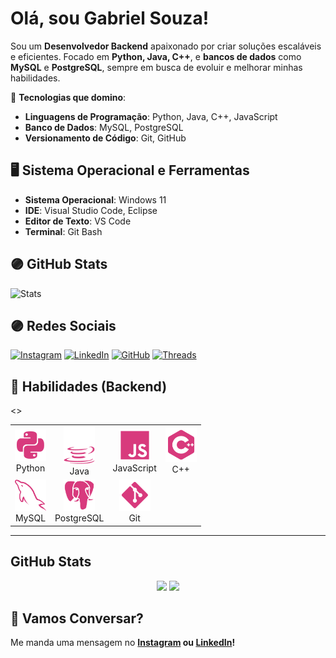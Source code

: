 # Olá, sou **Gabriel Souza**! 

Sou um **Desenvolvedor Backend** apaixonado por criar soluções escaláveis e eficientes. Focado em **Python, Java, C++**, e **bancos de dados** como **MySQL** e **PostgreSQL**, sempre em busca de evoluir e melhorar minhas habilidades.

🔧 **Tecnologias que domino**:
- **Linguagens de Programação**: Python, Java, C++, JavaScript
- **Banco de Dados**: MySQL, PostgreSQL
- **Versionamento de Código**: Git, GitHub

## 🖥 **Sistema Operacional e Ferramentas**
- **Sistema Operacional**: Windows 11
- **IDE**: Visual Studio Code, Eclipse
- **Editor de Texto**: VS Code
- **Terminal**: Git Bash

## 🟣 **GitHub Stats**
![Stats](https://github-readme-stats.vercel.app/api?username=gabrielsouzaon&show_icons=true&theme=radical)

## 🟣 **Redes Sociais** 
[![Instagram](https://img.shields.io/badge/Instagram-E4405F?style=for-the-badge&logo=instagram&logoColor=white)](https://www.instagram.com/gabrielsoual/)
[![LinkedIn](https://img.shields.io/badge/LinkedIn-0077B5?style=for-the-badge&logo=linkedin&logoColor=white)](https://www.linkedin.com/in/gabrielsouzaon/)
[![GitHub](https://img.shields.io/badge/GitHub-181717?style=for-the-badge&logo=github&logoColor=white)](https://github.com/gabrielsouzaon)
[![Threads](https://img.shields.io/badge/Threads-000000?style=for-the-badge&logo=threads&logoColor=white)](https://www.threads.net/@gabrielsoual)


## 🚀 **Habilidades (Backend)**  
<table>
  <tr>
    <td align="center"><img src="IMAGEM/PYTHON _ LOGO SOUZA.png" width="50" height="50"/><br>Python</td>
    <td align="center"><img src="IMAGEM/JAVA _ LOGO SOUZA.png" width="50" height="60"/><br>Java</td>
    <td align="center"><img src="IMAGEM/JS _ LOGO SOUZA.png" width="50" height="50"/><br>JavaScript</td>
    <td align="center"><img src="IMAGEM/C++ _ LOGO SOUZA.png" width="50" height="55"/><br>C++</td>
  </tr>
  <>
    <td align="center"><img src="IMAGEM/MYSQL _ LOGO SOUZA.png" width="50" height="50"/><br>MySQL</td>
    <td align="center"><img src="IMAGEM/POSTGRESQL _ LOGO SOUZA.png" width="50" height="50"/><br>PostgreSQL</td>
    <td align="center"><img src="IMAGEM/GIT _ LOGO SOUZA.png" width="50" height="50"/><br>Git</td>
  </tr>
</table>

---

## **GitHub Stats**
<div align="center">
  <img height="180em" src="https://github-readme-stats.vercel.app/api?username=gabrielsouzaon&show_icons=true&theme=radical"/>
  <img height="180em" src="https://github-readme-stats.vercel.app/api/top-langs/?username=gabrielsouzaon&layout=compact&langs_count=7&theme=radical"/>
</div>

## 📩 **Vamos Conversar?**
Me manda uma mensagem no **[Instagram](https://www.instagram.com/gabrielsoual/) ou [LinkedIn](https://www.linkedin.com/in/gabrielsouzaon/)!**
